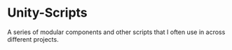 # Unity-Scripts
A series of modular components and other scripts that I often use in across different projects.
